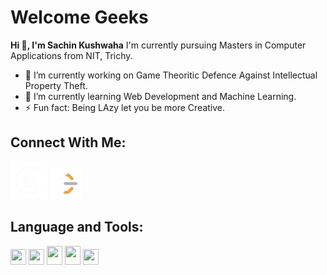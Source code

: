 # Welcome Geeks
**Hi 👋, I'm Sachin Kushwaha**
I'm currently pursuing Masters in Computer Applications from NIT, Trichy.
- 🔭 I’m currently working on Game Theoritic Defence Against Intellectual Property Theft.
- 🌱 I’m currently learning Web Development and Machine Learning.
- ⚡ Fun fact: Being LAzy let you be more Creative.

## Connect With Me:
[<img src="https://github.com/Sachin-Kushwaha1/CV/blob/main/linkedinwt.png" width="60" height="60">](https://www.linkedin.com/in/sachin-kumar-a7110a183/)
[<img src="https://github.com/Sachin-Kushwaha1/CV/blob/main/LeetCode.png" width="50" height="50">](https://leetcode.com/Sachin_Kushwaha/)

## Language and Tools:
[<img src="https://upload.wikimedia.org/wikipedia/commons/thumb/1/18/ISO_C%2B%2B_Logo.svg/180px-ISO_C%2B%2B_Logo.svg.png" width="25" height="25">](https://cplusplus.com/)
[<img src="https://docs.python.org/3/_static/py.svg" width="25" height="25">](https://www.python.org/)
[<img src="https://upload.wikimedia.org/wikipedia/commons/thumb/6/61/HTML5_logo_and_wordmark.svg/180px-HTML5_logo_and_wordmark.svg.png" width="25" height="30">](https://www.w3schools.com/html/default.asp)
[<img src="https://upload.wikimedia.org/wikipedia/commons/thumb/d/d5/CSS3_logo_and_wordmark.svg/180px-CSS3_logo_and_wordmark.svg.png" width="25" height="30">](https://www.w3schools.com/css/default.asp)
[<img src="https://upload.wikimedia.org/wikipedia/commons/6/6a/JavaScript-logo.png" width="25" height="25">](https://www.w3schools.com/js/default.asp)
